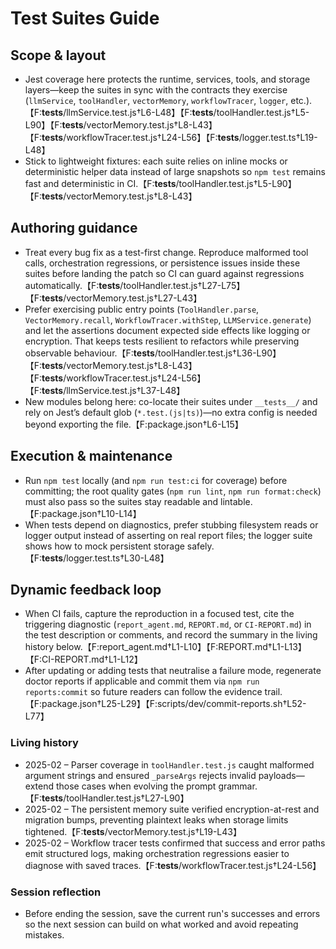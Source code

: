 <!-- prettier-ignore-start -->
# Test Suites Guide

## Scope & layout
- Jest coverage here protects the runtime, services, tools, and storage layers—keep the suites in sync with the contracts they exercise (`llmService`, `toolHandler`, `vectorMemory`, `workflowTracer`, `logger`, etc.).【F:__tests__/llmService.test.js†L6-L48】【F:__tests__/toolHandler.test.js†L5-L90】【F:__tests__/vectorMemory.test.js†L8-L43】【F:__tests__/workflowTracer.test.js†L24-L56】【F:__tests__/logger.test.ts†L19-L48】
- Stick to lightweight fixtures: each suite relies on inline mocks or deterministic helper data instead of large snapshots so `npm test` remains fast and deterministic in CI.【F:__tests__/toolHandler.test.js†L5-L90】【F:__tests__/vectorMemory.test.js†L8-L43】

## Authoring guidance
- Treat every bug fix as a test-first change. Reproduce malformed tool calls, orchestration regressions, or persistence issues inside these suites before landing the patch so CI can guard against regressions automatically.【F:__tests__/toolHandler.test.js†L27-L75】【F:__tests__/vectorMemory.test.js†L27-L43】
- Prefer exercising public entry points (`ToolHandler.parse`, `VectorMemory.recall`, `WorkflowTracer.withStep`, `LLMService.generate`) and let the assertions document expected side effects like logging or encryption. That keeps tests resilient to refactors while preserving observable behaviour.【F:__tests__/toolHandler.test.js†L36-L90】【F:__tests__/vectorMemory.test.js†L8-L43】【F:__tests__/workflowTracer.test.js†L24-L56】【F:__tests__/llmService.test.js†L37-L48】
- New modules belong here: co-locate their suites under `__tests__/` and rely on Jest’s default glob (`*.test.(js|ts)`)—no extra config is needed beyond exporting the file.【F:package.json†L6-L15】

## Execution & maintenance
- Run `npm test` locally (and `npm run test:ci` for coverage) before committing; the root quality gates (`npm run lint`, `npm run format:check`) must also pass so the suites stay readable and lintable.【F:package.json†L10-L14】
- When tests depend on diagnostics, prefer stubbing filesystem reads or logger output instead of asserting on real report files; the logger suite shows how to mock persistent storage safely.【F:__tests__/logger.test.ts†L30-L48】

## Dynamic feedback loop
- When CI fails, capture the reproduction in a focused test, cite the triggering diagnostic (`report_agent.md`, `REPORT.md`, or `CI-REPORT.md`) in the test description or comments, and record the summary in the living history below.【F:report_agent.md†L1-L10】【F:REPORT.md†L1-L13】【F:CI-REPORT.md†L1-L12】
- After updating or adding tests that neutralise a failure mode, regenerate doctor reports if applicable and commit them via `npm run reports:commit` so future readers can follow the evidence trail.【F:package.json†L25-L29】【F:scripts/dev/commit-reports.sh†L52-L77】

### Living history
- 2025-02 – Parser coverage in `toolHandler.test.js` caught malformed argument strings and ensured `_parseArgs` rejects invalid payloads—extend those cases when evolving the prompt grammar.【F:__tests__/toolHandler.test.js†L27-L90】
- 2025-02 – The persistent memory suite verified encryption-at-rest and migration bumps, preventing plaintext leaks when storage limits tightened.【F:__tests__/vectorMemory.test.js†L19-L43】
- 2025-02 – Workflow tracer tests confirmed that success and error paths emit structured logs, making orchestration regressions easier to diagnose with saved traces.【F:__tests__/workflowTracer.test.js†L24-L56】
 
### Session reflection
- Before ending the session, save the current run's successes and errors so the next session can build on what worked and avoid repeating mistakes.
<!-- prettier-ignore-end -->
